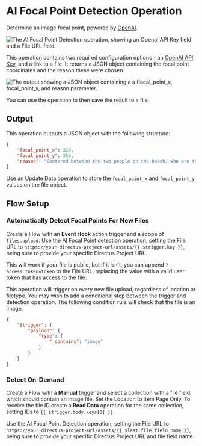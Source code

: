# AI Focal Point Detection Operation

Determine an image focal point, powered by [OpenAI](https://platform.openai.com/).

![The AI Focal Point Detection operation, showing an Openai API Key field and a File URL field.](https://raw.githubusercontent.com/directus-labs/extensions/main/packages/ai-focal-point-detection-operation/docs/options.png)

This operation contains two required configuration options - an [OpenAI API Key](https://platform.openai.com), and a link to a file. It returns a JSON object containing the focal point coordinates and the reason these were chosen.

![The output showing a JSON object containing a a flocal_point_x, focal_point_y, and reason parameter.](https://raw.githubusercontent.com/directus-labs/extensions/main/packages/ai-focal-point-detection-operation/docs/output.png)

You can use the operation to then save the result to a file.

## Output

This operation outputs a JSON object with the following structure:

```json
{
    "focal_point_x": 328,
    "focal_point_y": 250,
    "reason": "Centered between the two people on the beach, who are the main subjects of the image."
}
```

Use an Update Data operation to store the `focal_point_x` and `focal_point_y` values on the file object.

## Flow Setup

### Automatically Detect Focal Points For New Files

Create a Flow with an **Event Hook** action trigger and a scope of `files.upload`. Use the AI Focal Point detection operation, setting the File URL to `https://your-directus-project-url/assets/{{ $trigger.key }}`, being sure to provide your specific Directus Project URL.

This will work if your file is public, but if it isn't, you can append `?access_token=token` to the File URL, replacing the value with a valid user token that has access to the file.

This operation will trigger on every new file upload, regardless of location or filetype. You may wish to add a conditional step between the trigger and detection operation. The following condition rule will check that the file is an image:

```json
{
    "$trigger": {
        "payload": {
            "type": {
                "_contains": "image"
            }
        }
    }
}
```

### Detect On-Demand

Create a Flow with a **Manual** trigger and select a collection with a file field, which should contain an image file. Set the Location to Item Page Only. To receive the file ID create a **Read Data** operation for the same collection, setting IDs to `{{ $trigger.body.keys[0] }}`.

Use the AI Focal Point Detection operation, setting the File URL to `https://your-directus-project-url/assets/{{ $last.file_field_name }}`, being sure to provide your specific Directus Project URL and file field name.
